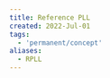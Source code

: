 ```yaml
---
title: Reference PLL
created: 2022-Jul-01
tags:
  - 'permanent/concept'
aliases:
  - RPLL
---
```






